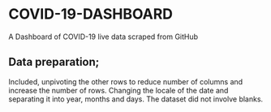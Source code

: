 # COVID-19-DASHBOARD
A Dashboard of COVID-19 live data scraped from GitHub 
## Data preparation;
 Included, unpivoting the other rows to reduce number of columns and increase the number of rows.
 Changing the locale of the date and separating it into year, months and days.
 The dataset did not involve blanks.

## 
